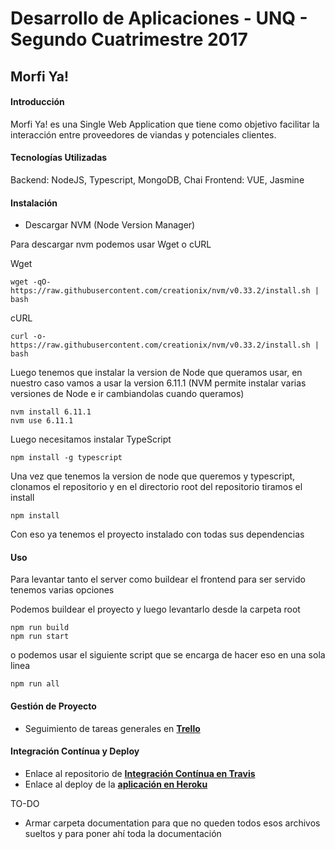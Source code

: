 # Desarrollo de Aplicaciones - UNQ - Segundo Cuatrimestre 2017

## Morfi Ya!

#### Introducción

Morfi Ya! es una Single Web Application que tiene como objetivo facilitar la interacción entre proveedores de viandas y potenciales clientes.


#### Tecnologías Utilizadas

Backend: NodeJS, Typescript, MongoDB, Chai
Frontend: VUE, Jasmine


#### Instalación

* Descargar NVM (Node Version Manager)

Para descargar nvm podemos usar Wget o cURL

Wget

```
wget -qO- https://raw.githubusercontent.com/creationix/nvm/v0.33.2/install.sh | bash
```

cURL

```
curl -o- https://raw.githubusercontent.com/creationix/nvm/v0.33.2/install.sh | bash
```

Luego tenemos que instalar la version de Node que queramos usar, en nuestro caso vamos a usar la version 6.11.1 (NVM permite instalar varias versiones de Node e ir cambiandolas cuando queramos)

```
nvm install 6.11.1
nvm use 6.11.1
```

Luego necesitamos instalar TypeScript

```
npm install -g typescript
```

Una vez que tenemos la version de node que queremos y typescript, clonamos el repositorio y en el directorio root del repositorio tiramos el install

```
npm install
```

Con eso ya tenemos el proyecto instalado con todas sus dependencias

#### Uso

Para levantar tanto el server como buildear el frontend para ser servido tenemos varias opciones

Podemos buildear el proyecto y luego levantarlo desde la carpeta root

```
npm run build
npm run start
```

o podemos usar el siguiente script que se encarga de hacer eso en una sola linea

```
npm run all
```

#### Gestión de Proyecto

* Seguimiento de tareas generales en [**Trello**][trello-url]

[trello-url]:https://trello.com/desarrollodeaplicaciones4


#### Integración Contínua y Deploy

* Enlace al repositorio de [**Integración Contínua en Travis**][travis-url]
* Enlace al deploy de la [**aplicación en Heroku**][deploy-url]

[travis-url]:https://travis-ci.org/sgobotta/dapp-unq-grupo-f-2017
[deploy-url]:https://group-f-morfi-ya-node.herokuapp.com



TO-DO

- Armar carpeta documentation para que no queden todos esos archivos sueltos y para poner ahí toda la documentación
